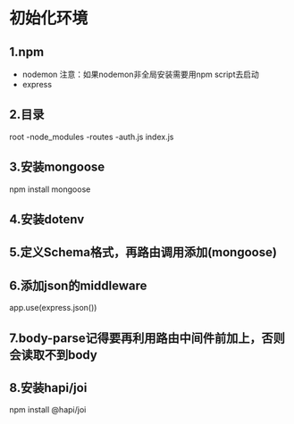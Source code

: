 # 初始化环境
## 1.npm
- nodemon
注意：如果nodemon非全局安装需要用npm script去启动
- express
## 2.目录
root
  -node_modules
  -routes
    -auth.js
  index.js

## 3.安装mongoose
npm install mongoose
## 4.安装dotenv

## 5.定义Schema格式，再路由调用添加(mongoose)

## 6.添加json的middleware
app.use(express.json())

## 7.body-parse记得要再利用路由中间件前加上，否则会读取不到body

## 8.安装hapi/joi
npm install @hapi/joi